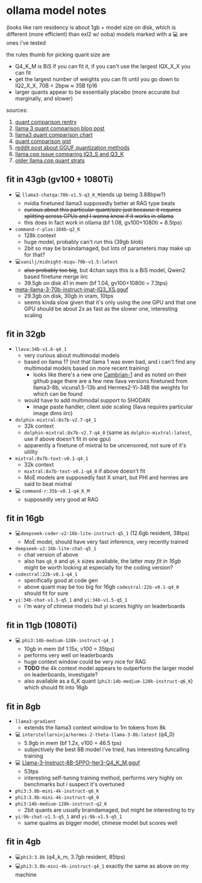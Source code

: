 # ollama model notes 
(looks like ram residency is about 1gb + model size on disk, which is different (more efficient) than exl2 w/ ooba)
models marked with a :computer: are ones i've tested

the rules thumb for picking quant size are 
- Q4_K_M is BiS if you can fit it, if you can't use the largest IQX_X_X you can fit 
- get the largest number of weights you can fit until you go down to IQ2_X_X, 70B < 2bpw ≈ 35B fp16
- larger quants appear to be essentially placebo (more accurate but marginally, and slower)

sources:
1. [quant comparison rentry](https://rentry.org/llama-cpp-quants-or-fine-ill-do-it-myself-then-pt-2)
2. [llama 3 quant comparison blog post](https://huggingface.co/blog/wolfram/llm-comparison-test-llama-3)
3. [llama3 quant comparison chart](https://github.com/matt-c1/llama-3-quant-comparison?tab=readme-ov-file#correctness-vs-model-size)
4. [quant comparison gist](https://gist.github.com/Artefact2/b5f810600771265fc1e39442288e8ec9 )
5. [reddit post about GGUF quantization methods](https://www.reddit.com/r/LocalLLaMA/comments/1ba55rj/overview_of_gguf_quantization_methods/)
6. [llama.cpp issue comparing IQ3_S and Q3_K](https://github.com/ggerganov/llama.cpp/pull/5676)
7. [older llama.cpp  quant strats](https://github.com/ggerganov/llama.cpp/pull/1684)

## fit in 43gb (gv100 + 1080Ti)
- :computer: `llama3-chatqa:70b-v1.5-q3_K_M`(ends up being 3.88bpw?)
  - nvidia finetuned llama3 supposedly better at RAG type beats
  - ~~curious about this particular quant/size just because it requires splitting across GPUs and I wanna know if it works in ollama~~
  - this does in fact work in ollama (bf 1.08, gv100+1080ti = 8.5tps)
- `command-r-plus:104b-q2_K`
  - 128k context
  - huge model, probably can't run this (39gb blob)
  - 2bit so may be braindamaged, but lots of parameters may make up for that?
- :computer:`vanilj/midnight-miqu-70b-v1.5:latest`
  - ~~also probably too big~~, but 4chan says this is a BiS model, Qwen2 based finetune merge iirc
  - 39.5gb on disk 41 in mem (bf 1.04, gv100+1080ti = 7.3tps)
- [meta-llama-3-70b-instruct-imat-IQ3_XS.gguf](https://huggingface.co/qwp4w3hyb/Meta-Llama-3-70B-Instruct-iMat-GGUF/tree/main)
  - 29.3gb on disk, 30gb in vram, 10tps
  - seems kinda slow given that it's only using the one GPU and that one GPU should be about 2x as fast as the slower one, interesting scaling

## fit in 32gb
- `llava:34b-v1.6-q4_1`
  - very curious about multimodal models
  - based on llama 1? (not that llama 1 was even bad, and i can't find any multimodal models based on more recent training)
    - looks like there's a new one [Cambrian-1](https://github.com/cambrian-mllm/cambrian?tab=readme-ov-file#cambrian-weights) and as noted on their github page there are a few new llava versions finetuned from llama3-8b, vicuna1.5-13b and Hermes2-Yi-34B the weights for which can be found  
  - would have to add multimodal support to SHODAN
    - image paste handler, client side scaling (llava requires particular image dims iirc)
- `dolphin-mixtral:8x7b-v2.7-q4_1`
  - 32k context
  - `dolphin-mixtral:8x7b-v2.7-q4_0` (same as `dolphin-mixtral:latest`, use if above doesn't fit in one gpu)
  - apparently a finetune of mixtral to be uncensored, not sure of it's utility
- `mixtral:8x7b-text-v0.1-q4_1`
  - 32k context
  - `mixtral:8x7b-text-v0.1-q4_0` if above doesn't fit
  - MoE models are supposedly fast X smart, but PHI and hermes are said to beat mixtral
- :computer: `command-r:35b-v0.1-q4_K_M`
  - supposedly very good at RAG

## fit in 16gb
- :computer:`deepseek-coder-v2:16b-lite-instruct-q5_1` (12.6gb resident, 38tps)
  - MoE model, should have very fast inference, very recently trained
- `deepseek-v2:16b-lite-chat-q5_1`
  - chat version of above
  - also has `q8_0` and `q6_k` sizes avaliable, the latter *may fit in 16gb* might be worth looking at especially for the coding version?
- `codestral:22b-v0.1-q4_1`
  - specifically good at code gen
  - above quant may be too big for 16gb `codestral:22b-v0.1-q4_0` should fit for sure
- `yi:34b-chat-v1.5-q5_1` and `yi:34b-v1.5-q5_1`
  - i'm wary of chinese models but yi scores highly on leaderboards

## fit in 11gb (1080Ti)
- :computer: `phi3:14b-medium-128k-instruct-q4_1`
  - 10gb in mem (bf 1.15x, v100 = 35tps)
  - performs very well on leaderboards
  - huge context window could be very nice for RAG
  - **TODO** the 4k context model appears to outperform the larger model on leaderboards, investigate?
  - also available as a 6_K quant (`phi3:14b-medium-128k-instruct-q6_K`) which should fit into 16gb

## fit in 8gb
- `llama3-gradient`
  - extends the llama3 context window to 1m tokens from 8k
- :computer: `interstellarninja/hermes-2-theta-llama-3-8b:latest` (q4_0)
  - 5.9gb in mem (bf 1.2x, v100 = 46.5 tps)
  - subjectively the best 8B model i've tried, has interesting funcalling training
- :computer: [Llama-3-Instruct-8B-SPPO-Iter3-Q4_K_M.gguf](https://huggingface.co/bartowski/Llama-3-Instruct-8B-SPPO-Iter3-GGUF/tree/main)
  - 53tps 
  - interesting self-tuning training method, performs very highly on benchmarks but i suspect it's overtuned
- `phi3:3.8b-mini-4k-instruct-q6_K`
- `phi3:3.8b-mini-4k-instruct-q8_0`
- `phi3:14b-medium-128k-instruct-q2_K`
  - 2bit quants are usually braindamaged, but might be interesting to try
- `yi:9b-chat-v1.5-q5_1` and `yi:9b-v1.5-q5_1`
  - same qualms as bigger model, chinese model but scores well
## fit in 4gb
- :computer:`phi3:3.8b` (q4_k_m, 3.7gb resident, 85tps)
- :computer:`phi3:3.8b-mini-4k-instruct-q4_1` exactly the same as above on my machine
